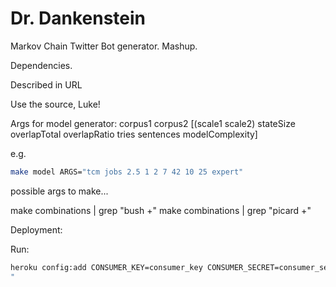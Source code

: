 # Dr. Dankenstein

Markov Chain Twitter Bot generator.
Mashup.

Dependencies.

Described in URL

Use the source, Luke!

Args for model generator:
corpus1 corpus2 [(scale1 scale2) stateSize overlapTotal overlapRatio tries sentences modelComplexity]

e.g.
```bash
make model ARGS="tcm jobs 2.5 1 2 7 42 10 25 expert"
```

possible args to make...

make combinations | grep "bush +"
make combinations | grep "picard +"

Deployment:

Run:
```bash
heroku config:add CONSUMER_KEY=consumer_key CONSUMER_SECRET=consumer_secret ACCESS_KEY=acces_key ACCESS_SECRET=access_secret
"
```
